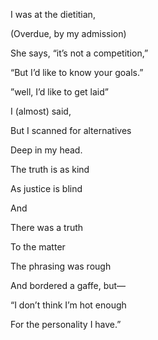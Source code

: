 I was at the dietitian,

(Overdue, by my admission)

She says, “it’s not a competition,”

“But I’d like to know your goals.”

  

”well, I’d like to get laid” 

I (almost) said,

But I scanned for alternatives

Deep in my head.

  

The truth is as kind

As justice is blind

And

  

There was a truth 

To the matter

  

The phrasing was rough

And bordered a gaffe, but—

“I don’t think I’m hot enough

For the personality I have.”